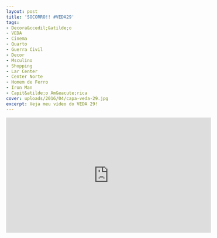 ```yaml
---
layout: post
title: 'SOCORRO!! #VEDA29'
tags:
- Decora&ccedil;&atilde;o
- VEDA
- Cinema
- Quarto
- Guerra Civil
- Decor
- Msculino
- Shopping
- Lar Center
- Center Norte
- Homem de Ferro
- Iron Man
- Capit&atilde;o Am&eacute;rica
cover: uploads/2016/04/capa-veda-29.jpg
excerpt: Veja meu vídeo do VEDA 29!
---
```


<iframe width="560" height="315" src="https://www.youtube.com/embed/dbP_erRJ6J4" frameborder="0" allowfullscreen></iframe>
